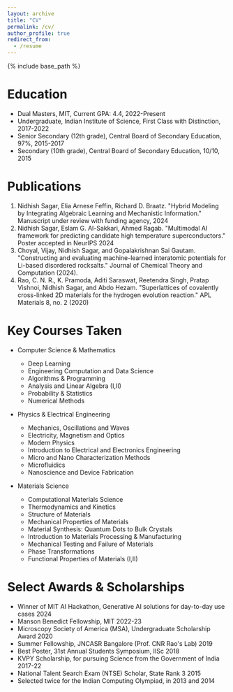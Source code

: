 ```yaml
---
layout: archive
title: "CV"
permalink: /cv/
author_profile: true
redirect_from:
  - /resume
---
```

{% include base_path %}

Education
======
* Dual Masters, MIT, Current GPA: 4.4, 2022-Present
* Undergraduate, Indian Institute of Science, First Class with Distinction, 2017-2022
* Senior Secondary (12th grade), Central Board of Secondary Education, 97%, 2015-2017
* Secondary (10th grade), Central Board of Secondary Education, 10/10, 2015


Publications
======
1. Nidhish Sagar, Elia Arnese Feffin, Richard D. Braatz. "Hybrid Modeling by Integrating Algebraic Learning and Mechanistic Information." Manuscript under review with funding agency, 2024
2. Nidhish Sagar, Eslam G. Al-Sakkari, Ahmed Ragab. "Multimodal AI framework for predicting candidate high temperature superconductors." Poster accepted in NeurIPS 2024
3. Choyal, Vijay, Nidhish Sagar, and Gopalakrishnan Sai Gautam. "Constructing and evaluating machine-learned interatomic potentials for Li-based disordered rocksalts." Journal of Chemical Theory and Computation (2024).
4. Rao, C. N. R., K. Pramoda, Aditi Saraswat, Reetendra Singh, Pratap Vishnoi, Nidhish Sagar, and Abdo Hezam. "Superlattices of covalently cross-linked 2D materials for the hydrogen evolution reaction." APL Materials 8, no. 2 (2020)

Key Courses Taken
======
* Computer Science & Mathematics
  * Deep Learning
  * Engineering Computation and Data Science
  * Algorithms & Programming
  * Analysis and Linear Algebra (I,II)
  * Probability & Statistics
  * Numerical Methods

* Physics & Electrical Engineering
  * Mechanics, Oscillations and Waves
  * Electricity, Magnetism and Optics
  * Modern Physics
  * Introduction to Electrical and Electronics Engineering
  * Micro and Nano Characterization Methods
  * Microfluidics
  * Nanoscience and Device Fabrication

* Materials Science
  * Computational Materials Science
  * Thermodynamics and Kinetics
  * Structure of Materials
  * Mechanical Properties of Materials
  * Material Synthesis: Quantum Dots to Bulk Crystals
  * Introduction to Materials Processing & Manufacturing
  * Mechanical Testing and Failure of Materials
  * Phase Transformations
  * Functional Properties of Materials (I,II)


Select Awards & Scholarships
======
* Winner of MIT AI Hackathon, Generative AI solutions for day-to-day use cases 2024
* Manson Benedict Fellowship, MIT 2022-23
* Microscopy Society of America (MSA), Undergraduate Scholarship Award 2020
* Summer Fellowship, JNCASR Bangalore (Prof. CNR Rao's Lab) 2019
* Best Poster, 31st Annual Students Symposium, IISc 2018
* KVPY Scholarship, for pursuing Science from the Government of India 2017-22
* National Talent Search Exam (NTSE) Scholar, State Rank 3 2015
* Selected twice for the Indian Computing Olympiad, in 2013 and 2014
